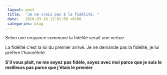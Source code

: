 ```yaml
---
 layout: post
 title:  "Je ne crois pas à la fidélité. "
 date:   2016-03-16 12:01:50 +0100
 categories: blog
---
```

Selon une croyance commune la fidélité serait une vertue. 

La fidélité c'est la loi du premier arrivé. Je ne demande pas la fidélité, je lui préfère l'honnêteté. 

**S'il vous plait, ne me soyez pas fidèle, soyez avec moi parce que je suis le meilleurs pas parce que j'étais le premier**
